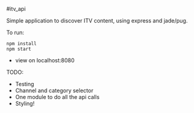 #itv_api

Simple application to discover ITV content, using express and jade/pug.

To run:
```
npm install
npm start
```
- view on localhost:8080

TODO:
- Testing
- Channel and category selector
- One module to do all the api calls
- Styling!
